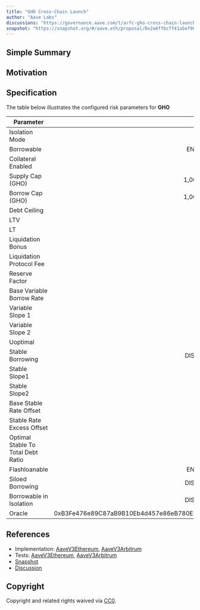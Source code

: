 ```yaml
---
title: "GHO Cross-Chain Launch"
author: "Aave Labs"
discussions: "https://governance.aave.com/t/arfc-gho-cross-chain-launch/17616"
snapshot: "https://snapshot.org/#/aave.eth/proposal/0x2a6ffbcff41a5ef98b7542f99b207af9c1e79e61f859d0a62f3bf52d3280877a"
---
```


## Simple Summary

## Motivation

## Specification

The table below illustrates the configured risk parameters for **GHO**

| Parameter                          |                                      Value |
| ---------------------------------- | -----------------------------------------: |
| Isolation Mode                     |                                       true |
| Borrowable                         |                                    ENABLED |
| Collateral Enabled                 |                                       true |
| Supply Cap (GHO)                   |                                  1,000,000 |
| Borrow Cap (GHO)                   |                                  1,000,000 |
| Debt Ceiling                       |                                      USD 0 |
| LTV                                |                                        0 % |
| LT                                 |                                        0 % |
| Liquidation Bonus                  |                                        0 % |
| Liquidation Protocol Fee           |                                        0 % |
| Reserve Factor                     |                                       10 % |
| Base Variable Borrow Rate          |                                        5 % |
| Variable Slope 1                   |                                        4 % |
| Variable Slope 2                   |                                       50 % |
| Uoptimal                           |                                       80 % |
| Stable Borrowing                   |                                   DISABLED |
| Stable Slope1                      |                                        0 % |
| Stable Slope2                      |                                        0 % |
| Base Stable Rate Offset            |                                        0 % |
| Stable Rate Excess Offset          |                                        0 % |
| Optimal Stable To Total Debt Ratio |                                        0 % |
| Flashloanable                      |                                    ENABLED |
| Siloed Borrowing                   |                                   DISABLED |
| Borrowable in Isolation            |                                   DISABLED |
| Oracle                             | 0xB3Fe476e89C87aB9B10Eb4d457e86eB780ED7D2D |

## References

- Implementation: [AaveV3Ethereum](https://github.com/bgd-labs/aave-proposals-v3/blob/main/src/20240528_Multi_GHOCrossChainLaunch/AaveV3Ethereum_GHOCrossChainLaunch_20240528.sol), [AaveV3Arbitrum](https://github.com/bgd-labs/aave-proposals-v3/blob/main/src/20240528_Multi_GHOCrossChainLaunch/AaveV3Arbitrum_GHOCrossChainLaunch_20240528.sol)
- Tests: [AaveV3Ethereum](https://github.com/bgd-labs/aave-proposals-v3/blob/main/src/20240528_Multi_GHOCrossChainLaunch/AaveV3Ethereum_GHOCrossChainLaunch_20240528.t.sol), [AaveV3Arbitrum](https://github.com/bgd-labs/aave-proposals-v3/blob/main/src/20240528_Multi_GHOCrossChainLaunch/AaveV3Arbitrum_GHOCrossChainLaunch_20240528.t.sol)
- [Snapshot](https://snapshot.org/#/aave.eth/proposal/0x2a6ffbcff41a5ef98b7542f99b207af9c1e79e61f859d0a62f3bf52d3280877a)
- [Discussion](https://governance.aave.com/t/arfc-gho-cross-chain-launch/17616)

## Copyright

Copyright and related rights waived via [CC0](https://creativecommons.org/publicdomain/zero/1.0/).
